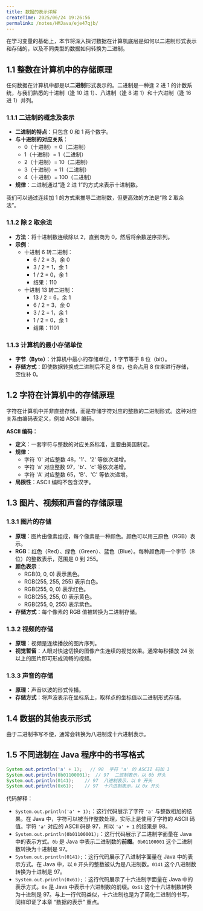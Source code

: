```yaml
---
title: 数据的表示详解
createTime: 2025/06/24 19:26:56
permalink: /notes/HMJava/eje47qjb/
---
```

在学习变量的基础上，本节将深入探讨数据在计算机底层是如何以二进制形式表示和存储的，以及不同类型的数据如何转换为二进制。

## 1.1 整数在计算机中的存储原理

任何数据在计算机中都是以**二进制**形式表示的。二进制是一种逢 2 进 1 的计数系统，与我们熟悉的十进制（逢 10 进 1）、八进制（逢 8 进 1）和十六进制（逢 16 进 1）并列。

### 1.1.1 二进制的概念及表示

*   **二进制的特点**：只包含 0 和 1 两个数字。
*   **与十进制的对应关系**：
    *   0（十进制）= 0（二进制）
    *   1（十进制）= 1（二进制）
    *   2（十进制）= 10（二进制）
    *   3（十进制）= 11（二进制）
    *   4（十进制）= 100（二进制）
*   **规律**：二进制通过“逢 2 进 1”的方式来表示十进制数。

我们可以通过连续加 1 的方式来推导二进制数，但更高效的方法是“除 2 取余法”。

### 1.1.2 除 2 取余法

*   **方法**：将十进制数连续除以 2，直到商为 0，然后将余数逆序排列。
*   **示例**：
    * 十进制 6 转二进制：
        *   6 / 2 = 3，余 0
        *   3 / 2 = 1，余 1
        *   1 / 2 = 0，余 1
        * 结果：110
    * 十进制 13 转二进制：
        *   13 / 2 = 6，余 1
        *   6 / 2 = 3，余 0
        *   3 / 2 = 1，余 1
        *   1 / 2 = 0，余 1
        * 结果：1101

### 1.1.3 计算机的最小存储单位

*   **字节（Byte）**：计算机中最小的存储单位，1 字节等于 8 位（bit）。
*   **存储方式**：即使数据转换成二进制后不足 8 位，也会占用 8 位来进行存储，空位补 0。

## 1.2 字符在计算机中的存储原理

字符在计算机中并非直接存储，而是存储字符对应的整数的二进制形式。这种对应关系由编码表定义，例如 ASCII 编码。

**ASCII 编码：**

*   **定义**：一套字符与整数的对应关系标准，主要由美国制定。
*   **规律**：
    * 字符 '0' 对应整数 48，'1'、'2' 等依次递增。
    * 字符 'a' 对应整数 97，'b'、'c' 等依次递增。
    * 字符 'A' 对应整数 65，'B'、'C' 等依次递增。
*   **局限性**：ASCII 编码不包含汉字。

## 1.3 图片、视频和声音的存储原理

### 1.3.1 图片的存储

*   **原理**：图片由像素组成，每个像素是一种颜色。颜色可以用三原色（RGB）表示。
*   **RGB**：红色（Red）、绿色（Green）、蓝色（Blue）。每种颜色用一个字节（8 位）的整数表示，范围是 0 到 255。
*   **颜色表示**：
    *   RGB(0, 0, 0) 表示黑色。
    *   RGB(255, 255, 255) 表示白色。
    *   RGB(255, 0, 0) 表示红色。
    *   RGB(255, 255, 0) 表示黄色。
    *   RGB(255, 0, 255) 表示紫色。
*   **存储方式**：每个像素的 RGB 值被转换为二进制存储。

### 1.3.2 视频的存储

*   **原理**：视频是连续播放的图片序列。
*   **视觉暂留**：人眼对快速切换的图像产生连续的视觉效果。通常每秒播放 24 张以上的图片即可形成流畅的视频。

### 1.3.3 声音的存储

*   **原理**：声音以波的形式传播。
*   **存储方式**：将声波表示在坐标系上，取样点的坐标值以二进制形式存储。

## 1.4 数据的其他表示形式

由于二进制书写不便，通常会转换为八进制或十六进制表示。

## 1.5 不同进制在 Java 程序中的书写格式

```java
System.out.println('a' + 1);   // 98  字符 'a' 的 ASCII 码加 1
System.out.println(0b01100001);  // 97  二进制表示，以 0b 开头
System.out.println(0141);    // 97  八进制表示，以 0 开头
System.out.println(0x61);    // 97  十六进制表示，以 0x 开头
```

代码解释：

*   `System.out.println('a' + 1);`：这行代码展示了字符 `'a'` 与整数相加的结果。在 Java 中，字符可以被当作整数处理，实际上是使用了字符的 ASCII 码值。字符 `'a'` 对应的 ASCII 码是 97，所以 `'a' + 1` 的结果是 98。
*   `System.out.println(0b01100001);`：这行代码展示了二进制字面量在 Java 中的表示方式。`0b` 是 Java 中表示二进制数的**前缀**。`0b01100001` 这个二进制数转换为十进制是 97。
*   `System.out.println(0141);`：这行代码展示了八进制字面量在 Java 中的表示方式。在 Java 中，以 `0` 开头的整数被认为是八进制数。`0141` 这个八进制数转换为十进制是 97。
*   `System.out.println(0x61);`：这行代码展示了十六进制字面量在 Java 中的表示方式。`0x` 是 Java 中表示十六进制数的前缀。`0x61` 这个十六进制数转换为十进制是 97。与上一行代码类似，十六进制也是为了简化二进制的书写，同样印证了本章 “数据的表示” 重点。

